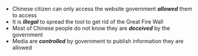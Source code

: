 * Chinese citizen can only access the website government _**allowed**_ them to access
* It is _**illegal**_ to spread the tool to get rid of the Great Fire Wall
* Most of Chinese people do not know they are _**deceived**_ by the government
* Media are _**controlled**_ by government to publish information they are allowed